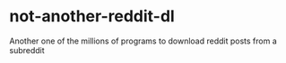 # not-another-reddit-dl
Another one of the millions of programs to download reddit posts from a subreddit

